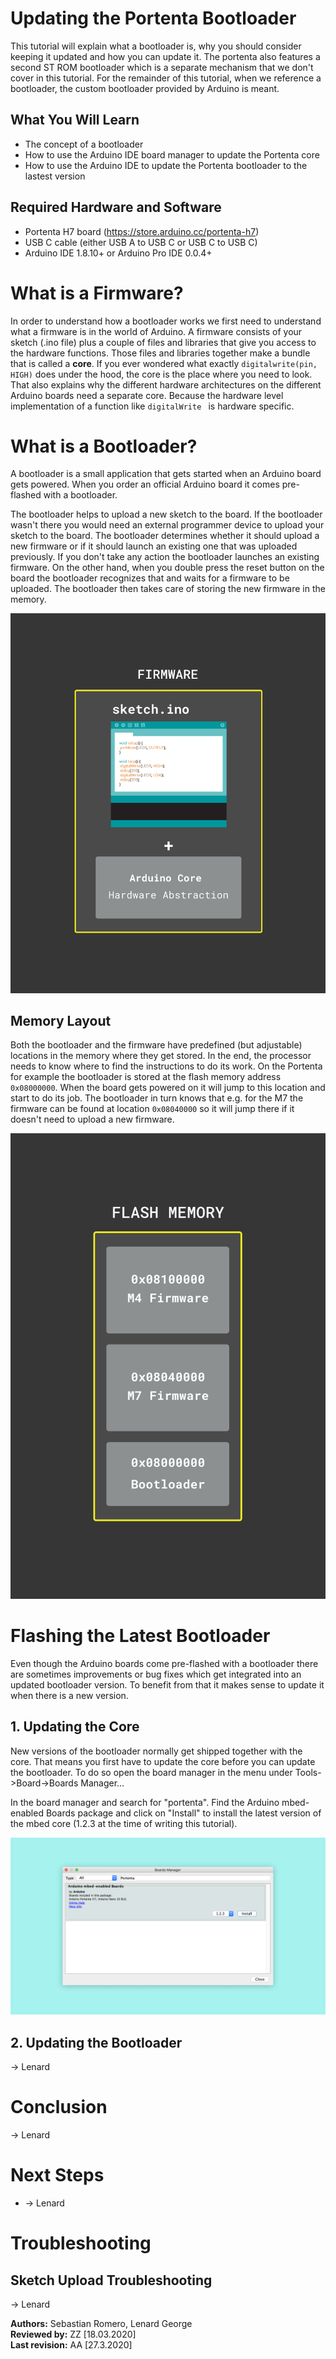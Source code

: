 # Updating the Portenta Bootloader
This tutorial will explain what a bootloader is, why you should consider keeping it updated and how you can update it. The portenta also features a second ST ROM bootloader which is a separate mechanism that we don't cover in this tutorial. For the remainder of this tutorial, when we reference a bootloader, the custom bootloader provided by Arduino is meant.

## What You Will Learn
-   The concept of a bootloader
-   How to use the Arduino IDE board manager to update the Portenta core
-   How to use the Arduino IDE to update the Portenta bootloader to the lastest version

## Required Hardware and Software
-   Portenta H7 board (<https://store.arduino.cc/portenta-h7>)
-   USB C cable (either USB A to USB C or USB C to USB C)
-   Arduino IDE 1.8.10+  or Arduino Pro IDE 0.0.4+ 

#  What is a Firmware?

In order to understand how a bootloader works we first need to understand what a firmware is in the world of Arduino. A firmware consists of your sketch (.ino file) plus a couple of files and libraries that give you access to the hardware functions. Those files and libraries together make a bundle that is called a **core**. If you ever wondered what exactly `digitalwrite(pin, HIGH)` does under the hood, the core is the place where you need to look. That also explains why the different hardware architectures on the different Arduino boards need a separate core. Because the hardware level implementation of a function like `digitalWrite ` is hardware specific.

# What is a Bootloader?

A bootloader is a small application that gets started when an Arduino board gets powered. When you order an official Arduino board it comes pre-flashed with a bootloader.

The bootloader helps to upload a new sketch to the board. If the bootloader wasn't there you would need an external programmer device to upload your sketch to the board. The bootloader determines whether it should upload a new firmware or if it should launch an existing one that was uploaded previously. If you don't take any action the bootloader launches an existing firmware. On the other hand, when you double press the reset button on the board the bootloader recognizes that and waits for a firmware to be uploaded. The bootloader then takes care of storing the new firmware in the memory.

![The firmware consists of your sketch plus the core for the chosen micro controller board](assets/por_ard_bl_firmware.svg)

## Memory Layout

Both the bootloader and the firmware have predefined (but adjustable) locations in the memory where they get stored. In the end, the processor needs to know where to find the instructions to do its work. On the Portenta for example the bootloader is stored at the flash memory address `0x08000000`. When the board gets powered on it will jump to this location and start to do its job. The bootloader in turn knows that e.g. for the M7 the firmware can be found at location `0x08040000` so it will jump there if it doesn't need to upload a new firmware.

![There are predefinded, but adjustable locations in the memory where the firmwares and the bootloader get installed](assets/por_ard_bl_flash.svg)




# Flashing the Latest Bootloader
Even though the Arduino boards come pre-flashed with a bootloader there are sometimes improvements or bug fixes which get integrated into an updated bootloader version. To benefit from that it makes sense to update it when there is a new version.

## 1. Updating the Core
New versions of the bootloader normally get shipped together with the core. That means you first have to update the core before you can update the bootloader. To do so open the board manager in the menu under Tools->Board->Boards Manager...

In the board manager and search for "portenta".  Find the Arduino mbed-enabled Boards package and click on "Install" to install the latest version of the mbed core (1.2.3 at the time of writing this tutorial).

![A search for "portenta" reveals the core that needs to be updated to get the latest bootloader](assets/por_ard_bl_update_core.png)

## 2. Updating the Bootloader
-> Lenard

# Conclusion
-> Lenard

# Next Steps
-   -> Lenard

# Troubleshooting
## Sketch Upload Troubleshooting
-> Lenard

**Authors:** Sebastian Romero, Lenard George  
**Reviewed by:** ZZ [18.03.2020]  
**Last revision:** AA [27.3.2020]